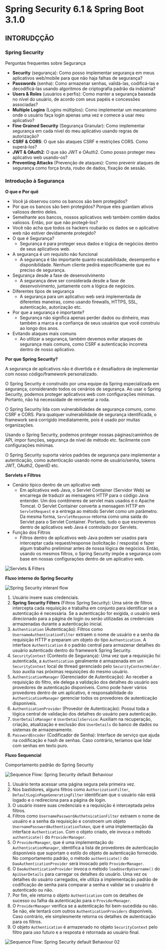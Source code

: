 # Spring Security 6.1 & Spring Boot 3.1.0

## INTORUDÇÇÃO

### Spring Security

Perguntas frequentes sobre Segurança

* **Security** (segurança): Como posso implementar segurança em meus aplicativos web/mobile para que não haja falhas de
  segurança?
* **Passwords** (senha): Como armazenar senhas, validá-las, codificá-las e decodificá-las usando algoritmos de
  criptografia padrão da indústria?
* **Users & Roles** (usuários e perfis): Como manter a segurança baseada no nível do usuário, de acordo com seus papéis
  e concessões associadas?
* **Multiple Logins** (Logins múltiplos): Como implementar um mecanismo onde o usuário faça login apenas uma vez e
  comece a usar meu aplicativo?
* **Fine Grained Security** (Segurança Granular): Como implementar segurança em cada nível do meu aplicativo usando
  regras de autorização?
* **CSRF & CORS**: O que são ataques CSRF e restrições CORS. Como superá-los?
* **JWT & OAuth2**: O que são JWT e OAuth2. Como posso proteger meu aplicativo web usando-os?
* **Preventing Attacks** (Prevenção de ataques): Como prevenir ataques de segurança como força bruta, roubo de dados,
  fixação de sessão.

### Introdução à Segurança

**O que e Por quê**

* Você já observou como os bancos são bem protegidos?
* Por que os bancos são bem protegidos? Porque eles guardam ativos valiosos dentro deles.
* Semelhante aos bancos, nossos aplicativos web também contêm dados valiosos. Então, por que não protegê-los?
* Você não acha que todos os hackers roubarão os dados se o aplicativo web não estiver devidamente protegido?
* O que é Segurança?
    * Segurança é para proteger seus dados e lógica de negócios dentro de seus aplicativos web.
* A segurança é um requisito não funcional
    * A segurança é tão importante quanto escalabilidade, desempenho e disponibilidade. Nenhum cliente pedirá
      especificamente que eu preciso de segurança.
* Segurança desde a fase de desenvolvimento
    * A segurança deve ser considerada desde a fase de desenvolvimento, juntamente com a lógica de negócios.
* Diferentes tipos de segurança
    * A segurança para um aplicativo web será implementada de diferentes maneiras, como usando firewalls, HTTPS, SSL,
      autenticação, autorização etc.
* Por que a segurança é importante?
    * Segurança não significa apenas perder dados ou dinheiro, mas também a marca e a confiança de seus usuários que
      você construiu ao longo dos anos.
* Evitando ataques mais comuns
    * Ao utilizar a segurança, também devemos evitar ataques de segurança mais comuns, como CSRF e autenticação
      incorreta dentro de nosso aplicativo.

**Por que Spring Security?**

A segurança de aplicativos não é divertida e é desafiadora de implementar com nosso código/framework personalizado.

O Spring Security é construído por uma equipe da Spring especializada em segurança, considerando todos os cenários de
segurança. Ao usar o Spring Security, podemos proteger aplicativos web com configurações mínimas. Portanto, não há
necessidade de reinventar a roda.

O Spring Security lida com vulnerabilidades de segurança comuns, como CSRF e CORS. Para qualquer vulnerabilidade de
segurança identificada, o framework será corrigido imediatamente, pois é usado por muitas organizações.

Usando o Spring Security, podemos proteger nossas páginas/caminhos de API, impor funções, segurança de nível de método
etc. facilmente com configurações mínimas.

O Spring Security suporta vários padrões de segurança para implementar a autenticação, como autenticação usando nome de
usuário/senha, tokens JWT, OAuth2, OpenID etc.

**Servlets e Filtros**

* Cenário típico dentro de um aplicativo web
    * Em aplicativos web Java, o Servlet Container (Servidor Web) se encarrega de traduzir as mensagens HTTP para o
      código Java entender. Um dos contêineres de servlet mais usados é o Apache Tomcat. O Servlet Container converte a
      mensagem HTTP em `ServletRequest` e a entrega ao método Servlet como um parâmetro. Da mesma forma,
      `ServletResponse` retorna como uma saída do Servlet para o Servlet Container. Portanto, tudo o que escrevemos
      dentro de aplicativos web Java é controlado por Servlets.
* Função dos Filtros
    * Filtros dentro de aplicativos web Java podem ser usados para interceptar cada request/response (solicitação /
      resposta) e fazer algum trabalho preliminar antes de nossa lógica de negócios. Então, usando os mesmos filtros, o
      Spring Security impõe a segurança com base em nossas configurações dentro de um aplicativo web.

![Servlets & Filters](../img/spring_security_servlets_and_filters.png)

**Fluxo interno do Spring Security**

![Spring Security interanl flow](../img/spring_security_internal_flow_001.png)

1. Usuário insere suas credenciais.
2. **Spring Security Filters** (Filtros Spring Security): Uma série de filtros intercepta cada requisição e trabalha em
   conjunto para identificar se a autenticação é necessária. Se a autenticação for exigida, o usuário será direcionado
   para a página de login ou serão utilizadas as credenciais armazenadas durante a autenticação inicial.
3. `Authentication` (Autenticação): Filtros como `UsernameAuthenticationFilter` extraem o nome de usuário e a senha da
   requisição HTTP e preparam um objeto do tipo `Authentication`. A interface `Authentication` é o padrão central para
   armazenar detalhes do usuário autenticado dentro do framework Spring Security.
4. `SecurityContext` (Contexto de Segurança): Uma vez que a requisição foi autenticada, a `Authentication` geralmente é
   armazenada em um `SecurityContext` local de thread gerenciado pelo `SecurityContextHolder`. Isso auxilia nas próximas
   requisições do mesmo usuário.
5. `AuthenticationManager` (Gerenciador de Autenticação): Ao receber a requisição do filtro, ele delega a validação dos
   detalhes do usuário aos provedores de autenticação disponíveis. Como pode haver vários provedores dentro de um
   aplicativo, é responsabilidade do `AuthenticationManager` gerenciar todos os provedores de autenticação disponíveis.
6. `AuthenticationProvider` (Provedor de Autenticação): Possui toda a lógica central de validação dos detalhes do
   usuário para autenticação.
7. `UserDetailsManager` e `UserDetailsService`:  Auxiliam na recuperação, criação, atualização e exclusão
   dos `UserDetails` do banco de dados ou sistemas de armazenamento.
8. `PasswordEncoder` (Codificador de Senha): Interface de serviço que ajuda na codificação e hash de senhas. Caso
   contrário, teríamos que lidar com senhas em texto puro.

**Fluxo Sequencial**

Comportamento padrão do Spring Security

![Sequence Flow: Spring Security default Behaviour](../img/spring_security_sequence_flow_001.png)

1. Usuário tenta acessar uma página segura pela primeira vez.
2. Nos bastidores, alguns filtros como `AuthorizationFilter`, `DefaultLoginPageGeneratingFilter` identificam que o
   usuário não está logado e o redireciona para a página de login.
3. O usuário insere suas credenciais e a requisição é interceptada pelos filtros.
4. Filtros como `UsernamePasswordAuthetnicationFilter` extraem o nome de usuáiro e a senha da requisição e constroem um
   objeto `UsernamePasswordAuthenticationToken`, que é uma implementação da interface `Authentication`. Com o objeto
   criado, ele invoca o método `authenticate()` do `ProviderManager`.
5. O `ProviderManager`, que é uma implementação do `AuthenticationManager`, identifica a lista de provedores de
   autenticação disponíveis que suportam o estilo do objeto de autenticação fornecido. No comportamento padrão, o
   método `authenticate()` do `DaoAuthenticationProvider` será invocado pelo `ProviderManager`.
6. O `DaoAuthenticationProvider` invoca o método `loadUserByUsername()` do `ApiUserDetails` para carregar os detalhes do
   usuário. Uma vez os detalhes do usuário carregados, ele utiliza a implementação padrão de codificação de senha para
   comparar a senha e validar se o usuário é autenticado ou não.
7. Por fim, ele retorna o objeto `Authentication` com os detalhes de sucesso ou falha da autenticação para
   o `ProviderManager`.
8. O `ProviderManager` verifica se a autenticação foi bem-sucedida ou não. Se não, ele tentará com
   outros `AuthenticationProviders` disponíveis. Caso contrário, ele simplesmente retorna os detalhes de autenticação
   para os filtros.
9. O objeto `Authentication` é armazenado no objeto `SecurityContext` pelo filtro para uso futuro e a resposta é
   retornada ao usuário final.

![Sequence Flow: Spring Security default Behaviour 02](../img/spring_security_sequence_flow_002.png)
